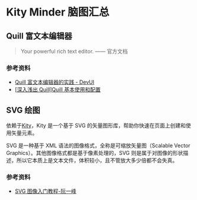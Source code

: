 # Kity Minder 脑图汇总

## Quill 富文本编辑器

> Your powerful rich text editor. —— 官方文档

### 参考资料

- [Quill 富文本编辑器的实践 - DevUI](https://juejin.cn/post/6966993945973194765)
- [[深入浅出 Quill]Quill 基本使用和配置](https://juejin.cn/post/6976023288753586184)

## SVG 绘图

依赖于[Kity](https://github.com/fex-team/kity)，Kity 是一个基于 SVG 的矢量图形库，帮助你快速在页面上创建和使用矢量元素。

SVG 是一种基于 XML 语法的图像格式，全称是可缩放矢量图（Scalable Vector Graphics）。其他图像格式都是基于像素处理的，SVG 则是属于对图像的形状描述，所以它本质上是文本文件，体积较小，且不管放大多少倍都不会失真。

### 参考资料

- [SVG 图像入门教程-阮一峰](https://www.ruanyifeng.com/blog/2018/08/svg.html)
